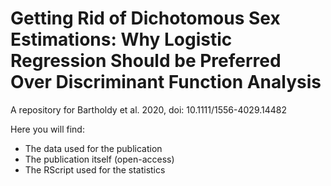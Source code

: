 # Getting Rid of Dichotomous Sex Estimations: Why Logistic Regression Should be Preferred Over Discriminant Function Analysis
A repository for Bartholdy et al. 2020, doi: 10.1111/1556-4029.14482

Here you will find:

- The data used for the publication
- The publication itself (open-access)
- The RScript used for the statistics
